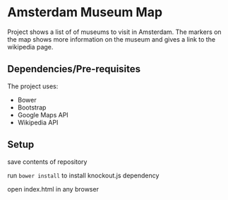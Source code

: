 # Amsterdam Museum Map
Project shows a list of of museums to visit in Amsterdam. The markers on the map shows more information on the museum and gives a link to the wikipedia page.

## Dependencies/Pre-requisites
The project uses:
* Bower
* Bootstrap
* Google Maps API
* Wikipedia API

## Setup
save contents of repository

run `bower install` to install knockout.js dependency

open index.html in any browser